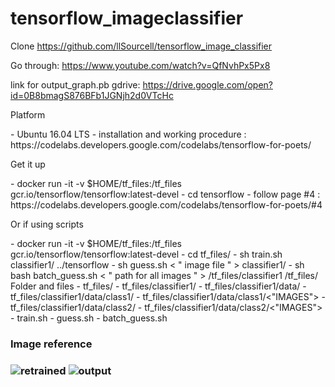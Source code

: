 # tensorflow_imageclassifier
Clone https://github.com/llSourcell/tensorflow_image_classifier

Go through: https://www.youtube.com/watch?v=QfNvhPx5Px8

link for output_graph.pb gdrive: https://drive.google.com/open?id=0B8bmagS876BFb1JGNjh2d0VTcHc
<p>Platform</p>
  - Ubuntu 16.04 LTS
  - installation and working procedure : https://codelabs.developers.google.com/codelabs/tensorflow-for-poets/

<p>
Get it up
</p>
  - docker run -it -v $HOME/tf_files:/tf_files  gcr.io/tensorflow/tensorflow:latest-devel
  - cd tensorflow
  - follow page #4 : https://codelabs.developers.google.com/codelabs/tensorflow-for-poets/#4

<p>
Or if using scripts
</p>
  - docker run -it -v $HOME/tf_files:/tf_files  gcr.io/tensorflow/tensorflow:latest-devel
  - cd tf_files/
  - sh train.sh classifier1/ ../tensorflow
  - sh guess.sh < " image file " > classifier1/
  - sh bash batch_guess.sh < " path for all images " > /tf_files/classifier1 /tf_files/

</hr>
Folder and files
  - tf_files/
  - tf_files/classifier1/ 
  - tf_files/classifier1/data/
  - tf_files/classifier1/data/class1/
  - tf_files/classifier1/data/class1/<"IMAGES">
  - tf_files/classifier1/data/class2/
  - tf_files/classifier1/data/class2/<"IMAGES">
  - train.sh
  - guess.sh
  - batch_guess.sh
</hr>

<h3>Image reference<h3> 

![retrained](https://github.com/rahuldeo2047/tensorflow_imageclassifier/blob/master/Screenshot%20from%202016-09-13%2008-04-12.png)
![output](https://github.com/rahuldeo2047/tensorflow_imageclassifier/blob/master/Screenshot%20from%202016-09-13%2008-05-36.png)



